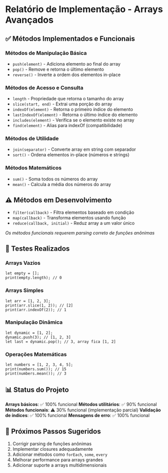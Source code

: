 # Relatório de Implementação - Arrays Avançados

## ✅ Métodos Implementados e Funcionais

### Métodos de Manipulação Básica
- `push(element)` - Adiciona elemento ao final do array
- `pop()` - Remove e retorna o último elemento
- `reverse()` - Inverte a ordem dos elementos in-place

### Métodos de Acesso e Consulta
- `length` - Propriedade que retorna o tamanho do array
- `slice(start, end)` - Extrai uma porção do array
- `indexOf(element)` - Retorna o primeiro índice do elemento
- `lastIndexOf(element)` - Retorna o último índice do elemento
- `includes(element)` - Verifica se o elemento existe no array
- `find(element)` - Alias para indexOf (compatibilidade)

### Métodos de Utilidade
- `join(separator)` - Converte array em string com separador
- `sort()` - Ordena elementos in-place (números e strings)

### Métodos Matemáticos
- `sum()` - Soma todos os números do array
- `mean()` - Calcula a média dos números do array

## ⚠️ Métodos em Desenvolvimento
- `filter(callback)` - Filtra elementos baseado em condição
- `map(callback)` - Transforma elementos usando função
- `reduce(callback, initial)` - Reduz array a um valor único

*Os métodos funcionais requerem parsing correto de funções anônimas*

## 🧪 Testes Realizados

### Arrays Vazios
```dryad
let empty = [];
print(empty.length); // 0
```

### Arrays Simples
```dryad
let arr = [1, 2, 3];
print(arr.slice(1, 2)); // [2]
print(arr.indexOf(2)); // 1
```

### Manipulação Dinâmica  
```dryad
let dynamic = [1, 2];
dynamic.push(3); // [1, 2, 3]
let last = dynamic.pop(); // 3, array fica [1, 2]
```

### Operações Matemáticas
```dryad
let numbers = [1, 2, 3, 4, 5];
print(numbers.sum()); // 15
print(numbers.mean()); // 3
```

## 📊 Status do Projeto

**Arrays básicos**: ✅ 100% funcional
**Métodos utilitários**: ✅ 90% funcional  
**Métodos funcionais**: ⚠️ 30% funcional (implementação parcial)
**Validação de índices**: ✅ 100% funcional
**Mensagens de erro**: ✅ 100% funcional

## 🎯 Próximos Passos Sugeridos

1. Corrigir parsing de funções anônimas
2. Implementar closures adequadamente
3. Adicionar métodos como `forEach`, `some`, `every`
4. Melhorar performance para arrays grandes
5. Adicionar suporte a arrays multidimensionais
